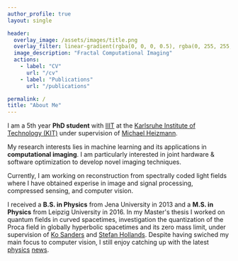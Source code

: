 ```yaml
---
author_profile: true
layout: single

header:
  overlay_image: /assets/images/title.png
  overlay_filter: linear-gradient(rgba(0, 0, 0, 0.5), rgba(0, 255, 255, 0.0))
  image_description: "Fractal Computational Imaging"
  actions:
    - label: "CV"
      url: "/cv"
    - label: "Publications"
      url: "/publications"

permalink: /
title: "About Me"
---
```


I  am a 5th year **PhD student** with [IIIT] at the [Karlsruhe Institute of Technology (KIT)] under supervision of [Michael Heizmann].

My research interests lies in machine learning and its applications in **computational imaging**.
I am particularly interested in joint hardware & software optimization to develop novel imaging techniques.


Currently, I am working on reconstruction from spectrally coded light fields where I have obtained experise in image and signal processing, compressed sensing, and computer vision.

I received a **B.S. in Physics** from Jena University in 2013 and a **M.S. in Physics** from Leipzig University in 2016.
In my Master's thesis I worked on quantum fields in curved spacetimes, investigation the quantization of the Proca field in globally hyperbolic spacetimes and its zero mass limit, under supervision of [Ko Sanders] and [Stefan Hollands].
Despite having swiched my main focus to computer vision, I still enjoy catching up with the latest [physics](https://www.quantamagazine.org/) [news](https://www.math.columbia.edu/~woit/wordpress/).


[Michael Heizmann]: https://www.iiit.kit.edu/english/3252.php
[IIIT]: https://iiit.kit.edu/english
[LTI]: https://www.lti.kit.edu/english/
[Karlsruhe Institute of Technology (KIT)]: https://www.kit.edu/english
[Ko Sanders]: https://www.dcu.ie/maths/people/ko-sanders
[Stefan Hollands]: https://home.uni-leipzig.de/tet/?page_id=215
